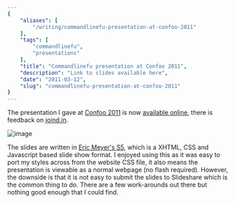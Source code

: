 ```yaml
---
{
    "aliases": [
        "/writing/commandlinefu-presentation-at-confoo-2011"
    ],
    "tags": [
        "commandlinefu",
        "presentations"
    ],
    "title": "Commandlinefu presentation at Confoo 2011",
    "description": "Link to slides available here",
    "date": "2011-03-12",
    "slug": "commandlinefu-presentation-at-confoo-2011"
}
---
```



The presentation I gave at [Confoo 2011](http://confoo.ca/en) is now
[available online](http://presentations.codeinthehole.com/confoo2011/),
there is feedback on [joind.in](http://joind.in/talk/view/2896).

![image](/images/clf-presentation.png)

The slides are written in [Eric Meyer's
S5](http://meyerweb.com/eric/tools/s5/), which is a XHTML, CSS and
Javascript based slide show format. I enjoyed using this as it was easy
to port my styles across from the website CSS file, it also means the
presentation is viewable as a normal webpage (no flash required).
However, the downside is that it is not easy to submit the slides to
Slideshare which is the common thing to do. There are a few work-arounds
out there but nothing good enough that I could find.
